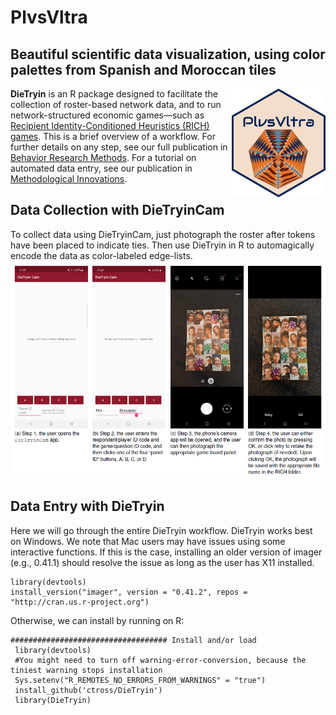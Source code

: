 PlvsVltra
========
Beautiful scientific data visualization, using color palettes from Spanish and Moroccan tiles
------
<img align="right" src="https://github.com/ctross/PlvsVltra/blob/main/logo.png" alt="logo" width="150">

**DieTryin** is an R package designed to facilitate the collection of roster-based network data, and to run network-structured economic games—such as [Recipient Identity-Conditioned Heuristics (RICH) games](http://journals.sagepub.com/doi/abs/10.1177/1525822X16643709?journalCode=fmxd). This is a brief overview of a workflow. For further details on any step, see our full publication in [Behavior Research Methods](https://doi.org/10.3758/s13428-021-01606-5).  For a tutorial on automated data entry, see our publication in [Methodological Innovations](https://journals.sagepub.com/doi/10.1177/20597991231160281).  


Data Collection with DieTryinCam
------
To collect data using DieTryinCam, just photograph the roster after tokens have been placed to indicate ties. Then use DieTryin in R to automagically encode the data as color-labeled edge-lists.
![Android Camera API](https://github.com/ctross/DieTryinCam/blob/main/DieTryinCam.png?raw=true)
 
Data Entry with DieTryin
------

Here we will go through the entire DieTryin workflow.  DieTryin works best on Windows. We note that Mac users may have issues using some interactive functions. If this is the case, installing an older version of imager (e.g., 0.41.1) should resolve the issue as long as the user has X11 installed.
```{r}
library(devtools)
install_version("imager", version = "0.41.2", repos = "http://cran.us.r-project.org")
```

Otherwise, we can install by running on R:
```{r}
################################### Install and/or load
 library(devtools)
 #You might need to turn off warning-error-conversion, because the tiniest warning stops installation
 Sys.setenv("R_REMOTES_NO_ERRORS_FROM_WARNINGS" = "true")
 install_github('ctross/DieTryin')
 library(DieTryin)
```



